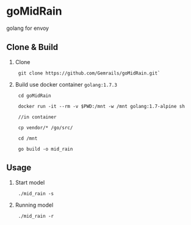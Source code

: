 # goMidRain
golang for envoy

## Clone & Build
1. Clone

        git clone https://github.com/Gemrails/goMidRain.git`
  
2. Build use docker container `golang:1.7.3`

        cd goMidRain
        
        docker run -it --rm -v $PWD:/mnt -w /mnt golang:1.7-alpine sh
        
        //in container
        
        cp vendor/* /go/src/
        
        cd /mnt
        
        go build -o mid_rain
  
## Usage
1. Start model

        ./mid_rain -s
        
2. Running model
    
        ./mid_rain -r
